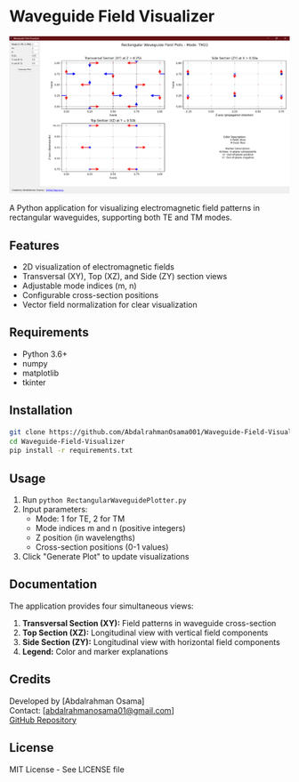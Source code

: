 # Waveguide Field Visualizer

![Application Screenshot](screenshot.png)

A Python application for visualizing electromagnetic field patterns in rectangular waveguides, supporting both TE and TM modes.

## Features
- 2D visualization of electromagnetic fields
- Transversal (XY), Top (XZ), and Side (ZY) section views
- Adjustable mode indices (m, n)
- Configurable cross-section positions
- Vector field normalization for clear visualization

## Requirements
- Python 3.6+
- numpy
- matplotlib
- tkinter

## Installation
```bash
git clone https://github.com/AbdalrahmanOsama001/Waveguide-Field-Visualizer.git
cd Waveguide-Field-Visualizer
pip install -r requirements.txt
```

## Usage
1. Run `python RectangularWaveguidePlotter.py`
2. Input parameters:
   - Mode: 1 for TE, 2 for TM
   - Mode indices m and n (positive integers)
   - Z position (in wavelengths)
   - Cross-section positions (0-1 values)
3. Click "Generate Plot" to update visualizations

## Documentation
The application provides four simultaneous views:
1. **Transversal Section (XY):** Field patterns in waveguide cross-section
2. **Top Section (XZ):** Longitudinal view with vertical field components
3. **Side Section (ZY):** Longitudinal view with horizontal field components
4. **Legend:** Color and marker explanations

## Credits
Developed by [Abdalrahman Osama]  
Contact: [abdalrahmanosama01@gmail.com]  
[GitHub Repository](https://github.com/yourusername/Waveguide-Field-Visualizer)

## License
MIT License - See LICENSE file
